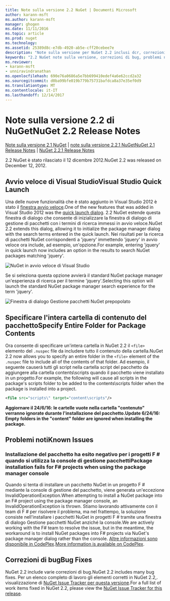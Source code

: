 ```yaml
---
title: Note sulla versione 2.2 NuGet | Documenti Microsoft
author: karann-msft
ms.author: karann-msft
manager: ghogen
ms.date: 11/11/2016
ms.topic: article
ms.prod: nuget
ms.technology: 
ms.assetid: 25389d8c-e7db-4920-ab5e-cff20cebee7e
description: "Note sulla versione per NuGet 2.2 inclusi dcr, correzioni di bug, le funzionalità aggiunte e problemi noti."
keywords: "2.2 NuGet note sulla versione, correzioni di bug, problemi noti, aggiunta di funzionalità, eseguire"
ms.reviewer:
- karann-msft
- unniravindranathan
ms.openlocfilehash: 690e76a0686a5e7bb699410edef4a6e62ccd2a32
ms.sourcegitcommit: d0ba99bfe019b779b75731bafdca8a37e35ef0d9
ms.translationtype: MT
ms.contentlocale: it-IT
ms.lasthandoff: 12/14/2017
---
```

# <a name="nuget-22-release-notes"></a><span data-ttu-id="47469-104">Note sulla versione 2.2 di NuGet</span><span class="sxs-lookup"><span data-stu-id="47469-104">NuGet 2.2 Release Notes</span></span>

<span data-ttu-id="47469-105">[Note sulla versione 2.1 NuGet](../release-notes/nuget-2.1.md) | [note sulla versione 2.2.1 NuGet](../release-notes/nuget-2.2.1.md)</span><span class="sxs-lookup"><span data-stu-id="47469-105">[NuGet 2.1 Release Notes](../release-notes/nuget-2.1.md) | [NuGet 2.2.1 Release Notes](../release-notes/nuget-2.2.1.md)</span></span>

<span data-ttu-id="47469-106">2.2 NuGet è stato rilasciato il 12 dicembre 2012.</span><span class="sxs-lookup"><span data-stu-id="47469-106">NuGet 2.2 was released on December 12, 2012.</span></span>

## <a name="visual-studio-quick-launch"></a><span data-ttu-id="47469-107">Avvio veloce di Visual Studio</span><span class="sxs-lookup"><span data-stu-id="47469-107">Visual Studio Quick Launch</span></span>
<span data-ttu-id="47469-108">Una delle nuove funzionalità che è stato aggiunto in Visual Studio 2012 è stato il [finestra avvio veloce](http://msdn.microsoft.com/library/hh417697.aspx).</span><span class="sxs-lookup"><span data-stu-id="47469-108">One of the new features that was added in Visual Studio 2012 was the [quick launch dialog](http://msdn.microsoft.com/library/hh417697.aspx).</span></span> <span data-ttu-id="47469-109">2.2 NuGet estende questa finestra di dialogo che consente di inizializzare la finestra di dialogo di gestione di pacchetti con i termini di ricerca immessi in avvio veloce.</span><span class="sxs-lookup"><span data-stu-id="47469-109">NuGet 2.2 extends this dialog, allowing it to initialize the package manager dialog with the search terms entered in the quick launch.</span></span> <span data-ttu-id="47469-110">Nei risultati per la ricerca di pacchetti NuGet corrispondenti a 'jquery' immettendo 'jquery' in avvio veloce ora include, ad esempio, un'opzione.</span><span class="sxs-lookup"><span data-stu-id="47469-110">For example, entering 'jquery' in quick launch now includes an option in the results to search NuGet packages matching 'jquery'.</span></span>

![NuGet in avvio veloce di Visual Studio](./media/quick-launch.png)

<span data-ttu-id="47469-112">Se si seleziona questa opzione avvierà il standard NuGet package manager un'esperienza di ricerca per il termine 'jquery'.</span><span class="sxs-lookup"><span data-stu-id="47469-112">Selecting this option will launch the standard NuGet package manager search experience for the term 'jquery'.</span></span>

![Finestra di dialogo Gestione pacchetti NuGet prepopolato](./media/pkg-mgr-search-from-quick-launch.png)

## <a name="specify-entire-folder-for-package-contents"></a><span data-ttu-id="47469-114">Specificare l'intera cartella di contenuto del pacchetto</span><span class="sxs-lookup"><span data-stu-id="47469-114">Specify Entire Folder for Package Contents</span></span>
<span data-ttu-id="47469-115">Ora consente di specificare un'intera cartella in NuGet 2.2 il `<file>` elemento del `.nuspec` file da includere tutto il contenuto della cartella.</span><span class="sxs-lookup"><span data-stu-id="47469-115">NuGet 2.2 now allows you to specify an entire folder in the `<file>` element of the `.nuspec` file to include all of the contents of that folder.</span></span> <span data-ttu-id="47469-116">Ad esempio, il seguente causerà tutti gli script nella cartella script del pacchetto da aggiungere alla cartella contents\scripts quando il pacchetto viene installato in un progetto.</span><span class="sxs-lookup"><span data-stu-id="47469-116">For example, the following will cause all scripts in the package's scripts folder to be added to the contents\scripts folder when the package is installed into a project.</span></span>

```xml
<file src="scripts\" target="content\scripts"/>
```

<span data-ttu-id="47469-117">**Aggiornare il 24/6/16: le cartelle vuote nella cartella "contenuto" verranno ignorate durante l'installazione del pacchetto.**</span><span class="sxs-lookup"><span data-stu-id="47469-117">**Update 6/24/16: Empty folders in the "content" folder are ignored when installing the package.**</span></span>

## <a name="known-issues"></a><span data-ttu-id="47469-118">Problemi noti</span><span class="sxs-lookup"><span data-stu-id="47469-118">Known Issues</span></span>

### <a name="package-installation-fails-for-f-projects-when-using-the-package-manager-console"></a><span data-ttu-id="47469-119">Installazione del pacchetto ha esito negativo per i progetti F # quando si utilizza la console di gestione pacchetti</span><span class="sxs-lookup"><span data-stu-id="47469-119">Package installation fails for F# projects when using the package manager console</span></span>
<span data-ttu-id="47469-120">Quando si tenta di installare un pacchetto NuGet in un progetto F # mediante la console di gestione del pacchetto, viene generata un'eccezione InvalidOperationException.</span><span class="sxs-lookup"><span data-stu-id="47469-120">When attempting to install a NuGet package into an F# project using the package manager console, an InvalidOperationException is thrown.</span></span> <span data-ttu-id="47469-121">Stiamo lavorando attivamente con il team di F # per risolvere il problema, ma nel frattempo, la soluzione consiste nell'installare i pacchetti NuGet in progetti F # tramite una finestra di dialogo Gestione pacchetti NuGet anziché la console.</span><span class="sxs-lookup"><span data-stu-id="47469-121">We are actively working with the F# team to resolve the issue, but in the meantime, the workaround is to install NuGet packages into F# projects via NuGet's package manager dialog rather than the console.</span></span> <span data-ttu-id="47469-122">[Altre informazioni sono disponibile in CodePlex](http://nuget.codeplex.com/workitem/2873).</span><span class="sxs-lookup"><span data-stu-id="47469-122">[More information is available on CodePlex](http://nuget.codeplex.com/workitem/2873).</span></span>


## <a name="bug-fixes"></a><span data-ttu-id="47469-123">Correzioni di bug</span><span class="sxs-lookup"><span data-stu-id="47469-123">Bug Fixes</span></span>
<span data-ttu-id="47469-124">NuGet 2.2 include varie correzioni di bug.</span><span class="sxs-lookup"><span data-stu-id="47469-124">NuGet 2.2 includes many bug fixes.</span></span> <span data-ttu-id="47469-125">Per un elenco completo di lavoro gli elementi corretti in NuGet 2.2,. visualizzazione di [NuGet Issue Tracker per questa versione](http://nuget.codeplex.com/workitem/list/advanced?keyword=&status=Closed&type=All&priority=All&release=NuGet%202.2&assignedTo=All&component=All&sortField=LastUpdatedDate&sortDirection=Descending&page=0).</span><span class="sxs-lookup"><span data-stu-id="47469-125">For a full list of work items fixed in NuGet 2.2, please view the [NuGet Issue Tracker for this release](http://nuget.codeplex.com/workitem/list/advanced?keyword=&status=Closed&type=All&priority=All&release=NuGet%202.2&assignedTo=All&component=All&sortField=LastUpdatedDate&sortDirection=Descending&page=0).</span></span>
